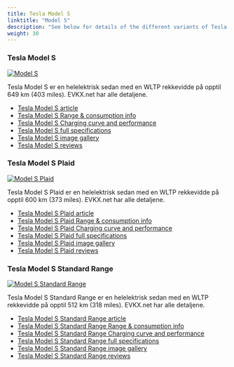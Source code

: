 ```yaml
---
title: Tesla Model S
linktitle: "Model S"
description: "See below for details of the different variants of Tesla Model S"
weight: 30
---
```

### Tesla Model S

<a href="/models/tesla/model_s/model_s/"><img src="https://media.evkx.net/multimedia/models/tesla/model_s/model_s/main_1_st.jpg" class="img-fluid" alt="Model S" ></a>

Tesla Model S er en helelektrisk sedan med en WLTP rekkevidde på opptil 649 km (403 miles). EVKX.net har alle detaljene. 

- [Tesla Model S article](/models/tesla/model_s/model_s/)
- [Tesla Model S Range & consumption info](/models/tesla/model_s/model_s/rangeandconsumption)
- [Tesla Model S Charging curve and performance](/models/tesla/model_s/model_s/chargingcurve)
- [Tesla Model S full specifications](/models/tesla/model_s/model_s/specifications)
- [Tesla Model S image gallery](/models/tesla/model_s/model_s/gallery)
- [Tesla Model S reviews](/models/tesla/model_s/model_s/reviews)

### Tesla Model S Plaid

<a href="/models/tesla/model_s/model_s_plaid/"><img src="https://media.evkx.net/multimedia/models/tesla/model_s/model_s_plaid/main_1_st.jpg" class="img-fluid" alt="Model S Plaid" ></a>

Tesla Model S Plaid er en helelektrisk sedan med en WLTP rekkevidde på opptil 600 km (373 miles). EVKX.net har alle detaljene. 

- [Tesla Model S Plaid article](/models/tesla/model_s/model_s_plaid/)
- [Tesla Model S Plaid Range & consumption info](/models/tesla/model_s/model_s_plaid/rangeandconsumption)
- [Tesla Model S Plaid Charging curve and performance](/models/tesla/model_s/model_s_plaid/chargingcurve)
- [Tesla Model S Plaid full specifications](/models/tesla/model_s/model_s_plaid/specifications)
- [Tesla Model S Plaid image gallery](/models/tesla/model_s/model_s_plaid/gallery)
- [Tesla Model S Plaid reviews](/models/tesla/model_s/model_s_plaid/reviews)

### Tesla Model S Standard Range

<a href="/models/tesla/model_s/model_s_standard_range/"><img src="https://media.evkx.net/multimedia/models/tesla/model_s/model_s_standard_range/main_1_st.jpg" class="img-fluid" alt="Model S Standard Range" ></a>

Tesla Model S Standard Range er en helelektrisk sedan med en WLTP rekkevidde på opptil 512 km (318 miles). EVKX.net har alle detaljene. 

- [Tesla Model S Standard Range article](/models/tesla/model_s/model_s_standard_range/)
- [Tesla Model S Standard Range Range & consumption info](/models/tesla/model_s/model_s_standard_range/rangeandconsumption)
- [Tesla Model S Standard Range Charging curve and performance](/models/tesla/model_s/model_s_standard_range/chargingcurve)
- [Tesla Model S Standard Range full specifications](/models/tesla/model_s/model_s_standard_range/specifications)
- [Tesla Model S Standard Range image gallery](/models/tesla/model_s/model_s_standard_range/gallery)
- [Tesla Model S Standard Range reviews](/models/tesla/model_s/model_s_standard_range/reviews)

